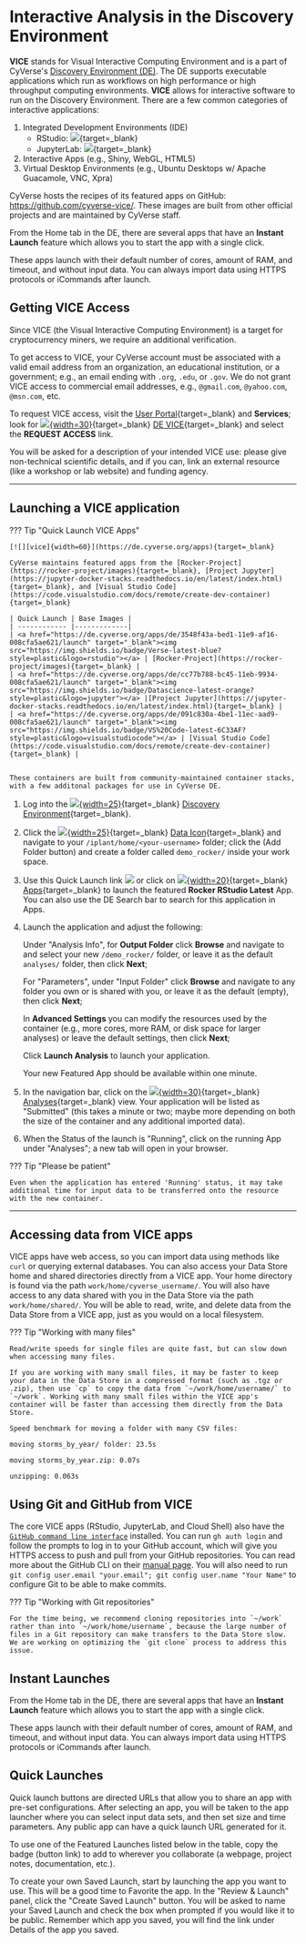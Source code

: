 # Interactive Analysis in the Discovery Environment

**VICE** stands for Visual Interactive Computing Environment and is a part of CyVerse's [Discovery Environment (DE)](https://de.cyverse.org). The DE supports executable applications which run as workflows on high performance or high throughput computing environments. **VICE** allows for interactive software to run on the Discovery Environment. There are a few common categories of interactive applications:

1.  Integrated Development Environments (IDE)
	- RStudio:  [![][vlb]][vll]{target=_blank}
	- JupyterLab: [![][dslb]][dsll]{target=_blank}
2.  Interactive Apps (e.g., Shiny, WebGL, HTML5)
3.  Virtual Desktop Environments (e.g., Ubuntu Desktops w/ Apache Guacamole, VNC, Xpra)

CyVerse hosts the recipes of its featured apps on GitHub: <https://github.com/cyverse-vice/>. These images are built from other official projects and are maintained by CyVerse staff.

From the Home tab in the DE, there are several apps that have an **Instant Launch** feature which allows you to start the app with a single click.

These apps launch with their default number of cores, amount of RAM, and timeout, and without input data. You can always import data using HTTPS protocols or iCommands after launch.

## Getting VICE Access

Since VICE (the Visual Interactive Computing Environment) is a target for cryptocurrency miners, we require an additional verification.

To get access to VICE, your CyVerse account must be associated with a valid email address from an organization, an educational institution, or a government; e.g., an email ending with `.org`, `.edu`, or `.gov`.  We do not grant VICE access to commercial email addresses, e.g., `@gmail.com`, `@yahoo.com`, `@msn.com`, etc.

To request VICE access, visit the [User Portal](https://user.cyverse.org/services){target=_blank} and **Services**; look for [![][vice]{width=30}](https://user.cyverse.org/services){target=_blank} [DE VICE](https://user.cyverse.org/services){target=_blank} and select the **REQUEST ACCESS** link.

You will be asked for a description of your intended VICE use: please give non-technical scientific details, and if you can, link an external resource (like a workshop or lab website) and funding agency.

-----------------------------------------------------------------------    

## Launching a VICE application

??? Tip "Quick Launch VICE Apps"
   
    [![][vice]{width=60}](https://de.cyverse.org/apps){target=_blank}

    CyVerse maintains featured apps from the [Rocker-Project](https://rocker-project/images){target=_blank}, [Project Jupyter](https://jupyter-docker-stacks.readthedocs.io/en/latest/index.html){target=_blank}, and [Visual Studio Code](https://code.visualstudio.com/docs/remote/create-dev-container){target=_blank}

    | Quick Launch | Base Images |
    | ------------ |-------------|
    | <a href="https://de.cyverse.org/apps/de/3548f43a-bed1-11e9-af16-008cfa5ae621/launch" target="_blank"><img src="https://img.shields.io/badge/Verse-latest-blue?style=plastic&logo=rstudio"></a> | [Rocker-Project](https://rocker-project/images){target=_blank} |
    | <a href="https://de.cyverse.org/apps/de/cc77b788-bc45-11eb-9934-008cfa5ae621/launch" target="_blank"><img src="https://img.shields.io/badge/Datascience-latest-orange?style=plastic&logo=jupyter"></a> |[Project Jupyter](https://jupyter-docker-stacks.readthedocs.io/en/latest/index.html){target=_blank} |
    | <a href="https://de.cyverse.org/apps/de/091c830a-4be1-11ec-aad9-008cfa5ae621/launch" target="_blank"><img src="https://img.shields.io/badge/VS%20Code-latest-6C33AF?style=plastic&logo=visualstudiocode"></a> | [Visual Studio Code](https://code.visualstudio.com/docs/remote/create-dev-container){target=_blank} |


    These containers are built from community-maintained container stacks, with a few additonal packages for use in CyVerse DE.

1. Log into the [![][de]{width=25}](https://de.cyverse.org){target=_blank} [Discovery Environment](https://de.cyverse.org){target=_blank}.

2. Click the [![][data]{width=25}](https://de.cyverse.org/data/){target=_blank} [Data Icon](https://de.cyverse.org/data){target=_blank} and navigate to your `/iplant/home/<your-username>` folder; click the (Add Folder button) and create a folder called `demo_rocker/` inside your work space.

3.  Use this Quick Launch link <a href="https://de.cyverse.org/apps/de/48b6e7ae-8b64-11ec-92dc-008cfa5ae621/launch" target="_blank"><img src="https://img.shields.io/badge/Verse-latest-blue?style=plastic&logo=rstudio"></a> or click on [![][apps]{width=20}](https://de.cyverse.org/apps){target=_blank} [Apps](https://de.cyverse.org/apps){target=_blank} to launch the featured **Rocker RStudio Latest** App. You can also use the DE Search bar to search for this application in Apps.

4. Launch the application and adjust the following:
    
    Under "Analysis Info", for **Output Folder** click **Browse** and navigate to and select your new `/demo_rocker/` folder, or leave it as the default `analyses/` folder, then click **Next**;

    For "Parameters", under "Input Folder" click **Browse** and navigate to any folder you own or is shared with you, or leave it as the default (empty), then click **Next**;
    
    In **Advanced Settings** you can modify the resources used by the container (e.g., more cores, more RAM, or disk space for larger analyses) or leave the default settings, then click **Next**;
   
    Click **Launch Analysis** to launch your application.
    
    Your new Featured App should be available within one minute. 

5.  In the navigation bar, click on the [![][analyses]{width=30}](https://de.cyverse.org/analyses){target=_blank} [Analyses](https://de.cyverse.org/de/analyses){target=_blank} view. Your application will be listed as "Submitted" (this takes a minute or two; maybe more depending on both the size of the container and any additional imported data).

6.  When the Status of the launch is "Running", click on the running App under "Analyses"; a new tab will open in your browser.

??? Tip "Please be patient"

    Even when the application has entered 'Running' status, it may take additional time for input data to be transferred onto the resource with the new container. 

----------------------------------------------------------------------- 

## Accessing data from VICE apps

VICE apps have web access, so you can import data using methods like `curl` or querying external databases. You can also access your Data Store home and shared directories directly from a VICE app. Your home directory is found via the path `work/home/cyverse_username/`. You will also have access to any data shared with you in the Data Store via the path `work/home/shared/`. You will be able to read, write, and delete data from the Data Store from a VICE app, just as you would on a local filesystem. 


??? Tip "Working with many files"
	
	Read/write speeds for single files are quite fast, but can slow down when accessing many files. 

	If you are working with many small files, it may be faster to keep your data in the Data Store in a compressed format (such as .tgz or .zip), then use `cp` to copy the data from `~/work/home/username/` to `~/work`. Working with many small files within the VICE app's container will be faster than accessing them directly from the Data Store.
	
	Speed benchmark for moving a folder with many CSV files:

	moving storms_by_year/ folder: 23.5s

	moving storms_by_year.zip: 0.07s

	unzipping: 0.063s

## Using Git and GitHub from VICE

The core VICE apps (RStudio, JupyterLab, and Cloud Shell) also have the [`GitHub command line interface`][gh] installed. You can run `gh auth login` and follow the prompts to log in to your GitHub account, which will give you HTTPS access to push and pull from your GitHub repositories. You can read more about the GitHub CLI on their [manual page][gh-manual]. You will also need to run `git config user.email "your.email"; git config user.name "Your Name"` to configure Git to be able to make commits.

??? Tip "Working with Git repositories"

	For the time being, we recommend cloning repositories into `~/work` rather than into `~/work/home/username`, because the large number of files in a Git repository can make transfers to the Data Store slow. We are working on optimizing the `git clone` process to address this issue.


## Instant Launches

From the Home tab in the DE, there are several apps that have an **Instant Launch** feature which allows you to start the app with a single click.

These apps launch with their default number of cores, amount of RAM, and timeout, and without input data. You can always import data using HTTPS protocols or iCommands after launch.

## Quick Launches

Quick launch buttons are directed URLs that allow you to share an app with pre-set configurations. After selecting an app, you will be taken to the app launcher where you can select input data sets, and then set size and time parameters. Any public app can have a quick launch URL generated for it.

To use one of the Featured Launches listed below in the table, copy the badge (button link) to add to wherever you collaborate (a webpage, project notes, documentation, etc.).

To create your own Saved Launch, start by launching the app you want to use. This will be a good time to Favorite the app. In the "Review & Launch" panel, click the "Create Saved Launch" button. You will be asked to name your Saved Launch and check the box when prompted if you would like it to be public. Remember which app you saved, you will find the link under Details of the app you saved.


[gh]: https://cli.github.com/
[gh-manual]: https://cli.github.com/manual/index

[vll]: https://de.cyverse.org/apps/de/3548f43a-bed1-11e9-af16-008cfa5ae621/launch?quick-launch-id=81b187d6-cc94-4c53-81b5-f09f31c9c8ba

[dsll]: https://de.cyverse.org/apps/de/07a2d5b2-76e2-11eb-be5f-008cfa5ae621/launch?quick-launch-id=60054c75-0e80-4169-8a9b-51cba04f756d

[vlb]: ../assets/de/app_badges/verse-latest-badge.svg
[dslb]: ../assets/de/app_badges/datascience-latest-badge.svg

[de]: ../assets/de/logos/deIcon.svg
[home]: ../assets/de/menu_items/homeIcon.svg
[data]: ../assets/de/menu_items/dataIcon.svg
[apps]: ../assets/de/menu_items/appsIcon.svg
[analyses]: ../assets/de/menu_items/analysisIcon.svg
[vice]: ../assets/de/logos/deviceIcon.png


